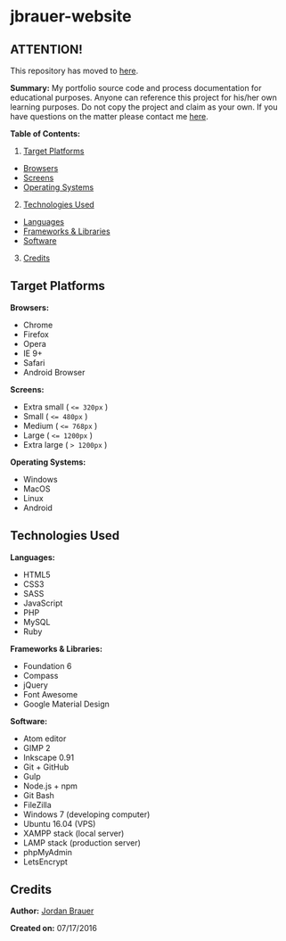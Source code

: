 # jbrauer-website

## ATTENTION!

This repository has moved to [here](https://github.com/jordanbrauer/jordanbrauer.github.io).

__Summary:__
My portfolio source code and process documentation for educational purposes. Anyone can reference this project for his/her own learning purposes. Do not copy the project and claim as your own. If you have questions on the matter please contact me [here](https://jordanbrauer.ca).

__Table of Contents:__

1. [Target Platforms](#target-platforms)
  - [Browsers](#browsers)
  - [Screens](#screens)
  - [Operating Systems](#operating-systems)

2. [Technologies Used](#technologies-used)
  - [Languages](#languages)
  - [Frameworks &amp; Libraries](#frameworks-libraries)
  - [Software](#software)

3. [Credits](#credits)

## Target Platforms
__Browsers:__
- Chrome
- Firefox
- Opera
- IE 9+
- Safari
- Android Browser

__Screens:__
- Extra small ( `<= 320px` )
- Small ( `<= 480px` )
- Medium ( `<= 768px` )
- Large ( `<= 1200px` )
- Extra large ( `> 1200px` )

__Operating Systems:__
- Windows
- MacOS
- Linux
- Android

## Technologies Used
__Languages:__
- HTML5
- CSS3
- SASS
- JavaScript
- PHP
- MySQL
- Ruby

__Frameworks &amp; Libraries:__
- Foundation 6
- Compass
- jQuery
- Font Awesome
- Google Material Design

__Software:__
- Atom editor
- GIMP 2
- Inkscape 0.91
- Git + GitHub
- Gulp
- Node.js + npm
- Git Bash
- FileZilla
- Windows 7 (developing computer)
- Ubuntu 16.04 (VPS)
- XAMPP stack (local server)
- LAMP stack (production server)
- phpMyAdmin
- LetsEncrypt

## Credits
__Author:__ [Jordan Brauer](https://jordanbrauer.ca)

__Created on:__ 07/17/2016
